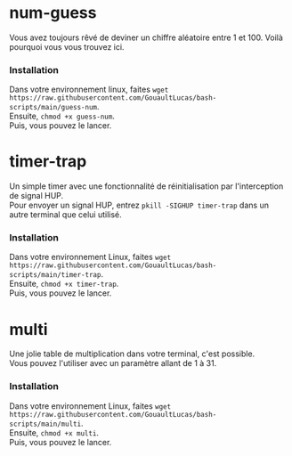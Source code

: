 # num-guess

Vous avez toujours rêvé de deviner un chiffre aléatoire entre 1 et 100.
Voilà pourquoi vous vous trouvez ici.

### Installation

Dans votre environnement linux, faites `wget https://raw.githubusercontent.com/GouaultLucas/bash-scripts/main/guess-num`.  
Ensuite, `chmod +x guess-num`.  
Puis, vous pouvez le lancer.

# timer-trap

Un simple timer avec une fonctionnalité de réinitialisation par l'interception de signal HUP.  
Pour envoyer un signal HUP, entrez `pkill -SIGHUP timer-trap` dans un autre terminal que celui utilisé.

### Installation

Dans votre environnement Linux, faites  `wget https://raw.githubusercontent.com/GouaultLucas/bash-scripts/main/timer-trap`.  
Ensuite, `chmod +x timer-trap`.  
Puis, vous pouvez le lancer.

# multi

Une  jolie table de multiplication dans votre terminal, c'est possible.  
Vous pouvez l'utiliser avec un paramètre allant de 1 à 31.

### Installation

Dans votre environnement Linux, faites  `wget https://raw.githubusercontent.com/GouaultLucas/bash-scripts/main/multi`.  
Ensuite, `chmod +x multi`.  
Puis, vous pouvez le lancer.
